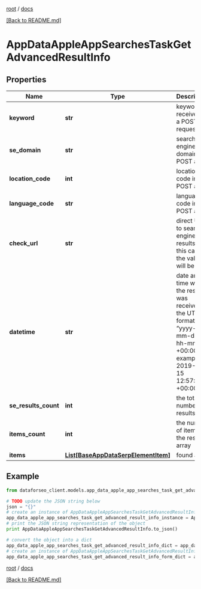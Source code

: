 [root](./../ "root") / [docs](./ "docs")

[[Back to README.md]](./../README.md "[Back to README.md]")

# AppDataAppleAppSearchesTaskGetAdvancedResultInfo

## Properties

Name | Type | Description | Notes
------------ | ------------- | ------------- | -------------
**keyword** | **str** | keyword received in a POST request | [optional]
**se_domain** | **str** | search engine domain in a POST array | [optional]
**location_code** | **int** | location code in a POST array | [optional]
**language_code** | **str** | language code in a POST array | [optional]
**check_url** | **str** | direct URL to search engine results in this case, the value will be null | [optional]
**datetime** | **str** | date and time when the result was received in the UTC format: “yyyy-mm-dd hh-mm-ss +00:00” example: 2019-11-15 12:57:46 +00:00 | [optional]
**se_results_count** | **int** | the total number of results | [optional]
**items_count** | **int** | the number of items in the results array | [optional]
**items** | [**List[BaseAppDataSerpElementItem]**](BaseAppDataSerpElementItem.md) | found apps | [optional]

## Example

```python
from dataforseo_client.models.app_data_apple_app_searches_task_get_advanced_result_info import AppDataAppleAppSearchesTaskGetAdvancedResultInfo

# TODO update the JSON string below
json = "{}"
# create an instance of AppDataAppleAppSearchesTaskGetAdvancedResultInfo from a JSON string
app_data_apple_app_searches_task_get_advanced_result_info_instance = AppDataAppleAppSearchesTaskGetAdvancedResultInfo.from_json(json)
# print the JSON string representation of the object
print AppDataAppleAppSearchesTaskGetAdvancedResultInfo.to_json()

# convert the object into a dict
app_data_apple_app_searches_task_get_advanced_result_info_dict = app_data_apple_app_searches_task_get_advanced_result_info_instance.to_dict()
# create an instance of AppDataAppleAppSearchesTaskGetAdvancedResultInfo from a dict
app_data_apple_app_searches_task_get_advanced_result_info_form_dict = app_data_apple_app_searches_task_get_advanced_result_info.from_dict(app_data_apple_app_searches_task_get_advanced_result_info_dict)
```

  

[root](./../ "root") / [docs](./ "docs")

[[Back to README.md]](./../README.md "[Back to README.md]")
